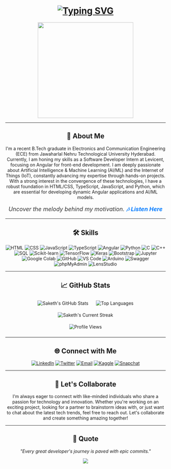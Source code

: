 <h1 align="center">
  <a href="https://git.io/typing-svg">
    <img src="https://readme-typing-svg.herokuapp.com?color=%2336BCF7&center=true&vCenter=true&width=600&lines=Hi+there!+👋+Welcome+to+my+profile.;I'm+Saketh+Yalamanchili+from+Hyderabad,+India.;21+years+old!;Passionate+about+learning+and+innovations;that+enhance+life+on+Earth."
    alt="Typing SVG">
  </a>
</h1>

<p align="center">
  <img src="https://media.giphy.com/media/QTfX9Ejfra3ZmNxh6B/giphy.gif" width="300">
</p>

---

<h2 align="center">🚀 About Me</h2>
<p align="center">
  I'm a recent B.Tech graduate in Electronics and Communication Engineering (ECE) from Jawaharlal Nehru Technological University Hyderabad. Currently, I am honing my skills as a Software Developer Intern at Levicent, focusing on Angular for front-end development. I am deeply passionate about Artificial Intelligence & Machine Learning (AI/ML) and the Internet of Things (IoT), constantly advancing my expertise through hands-on projects. With a strong interest in the convergence of these technologies, I have a robust foundation in HTML/CSS, TypeScript, JavaScript, and Python, which are essential for developing dynamic Angular applications and AI/ML models.
</p>

<p align="center" style="font-size: 18px; color: #333; font-style: italic;"><em>
  Uncover the melody behind my motivation. 
  <a href="https://www.youtube.com/watch?v=jGUASAxXwg4" target="_blank" rel="noopener noreferrer" style="text-decoration: none; color: #007bff; font-weight: bold;">
    &#x1f3b6; Listen Here
  </a></em>
</p>

---

<h2 align="center">🛠 Skills</h2>
<p align="center">
  <img src="https://img.shields.io/badge/HTML-E34F26?style=for-the-badge&logo=html5&logoColor=white" alt="HTML">
  <img src="https://img.shields.io/badge/CSS-1572B6?style=for-the-badge&logo=css3&logoColor=white" alt="CSS">
  <img src="https://img.shields.io/badge/JavaScript-F7DF1E?style=for-the-badge&logo=javascript&logoColor=black" alt="JavaScript">
  <img src="https://img.shields.io/badge/TypeScript-007ACC?style=for-the-badge&logo=typescript&logoColor=white" alt="TypeScript">
  <img src="https://img.shields.io/badge/Angular-DD0031?style=for-the-badge&logo=angular&logoColor=white" alt="Angular">
  <img src="https://img.shields.io/badge/Python-3776AB?style=for-the-badge&logo=python&logoColor=white" alt="Python">
  <img src="https://img.shields.io/badge/C-00599C?style=for-the-badge&logo=c&logoColor=white" alt="C">
  <img src="https://img.shields.io/badge/C++-00599C?style=for-the-badge&logo=c%2B%2B&logoColor=white" alt="C++">
  <img src="https://img.shields.io/badge/SQL-4479A1?style=for-the-badge&logo=sql&logoColor=white" alt="SQL">
  <img src="https://img.shields.io/badge/Scikit--learn-F7931E?style=for-the-badge&logo=scikit-learn&logoColor=white" alt="Scikit-learn">
  <img src="https://img.shields.io/badge/TensorFlow-FF6F00?style=for-the-badge&logo=tensorflow&logoColor=white" alt="TensorFlow">
  <img src="https://img.shields.io/badge/Keras-D00000?style=for-the-badge&logo=keras&logoColor=white" alt="Keras">
  <img src="https://img.shields.io/badge/Bootstrap-563D7C?style=for-the-badge&logo=bootstrap&logoColor=white" alt="Bootstrap">
  <img src="https://img.shields.io/badge/Jupyter-F37626?style=for-the-badge&logo=jupyter&logoColor=white" alt="Jupyter">
  <img src="https://img.shields.io/badge/Google_Colab-F9AB00?style=for-the-badge&logo=google-colab&logoColor=white" alt="Google Colab">
  <img src="https://img.shields.io/badge/GitHub-181717?style=for-the-badge&logo=github&logoColor=white" alt="GitHub">
  <img src="https://img.shields.io/badge/VS_Code-007ACC?style=for-the-badge&logo=visual-studio-code&logoColor=white" alt="VS Code">
  <img src="https://img.shields.io/badge/Arduino-00979D?style=for-the-badge&logo=arduino&logoColor=white" alt="Arduino">
  <img src="https://img.shields.io/badge/Swagger-85EA2D?style=for-the-badge&logo=swagger&logoColor=white" alt="Swagger">
  <img src="https://img.shields.io/badge/phpMyAdmin-6C78AF?style=for-the-badge&logo=phpmyadmin&logoColor=white" alt="phpMyAdmin">
  <img src="https://img.shields.io/badge/LensStudio-9B59B6?style=for-the-badge&logo=lensstudio&logoColor=white" alt="LensStudio">
</p>

---

<h2 align="center">📈 GitHub Stats</h2>
<div align="center">
  <img src="https://github-readme-stats.vercel.app/api?username=sakethyalamanchili&show_icons=true&theme=radical" alt="Saketh's GitHub Stats" style="margin: 10px;">
  <img src="https://github-readme-stats.vercel.app/api/top-langs/?username=sakethyalamanchili&layout=compact&theme=radical" alt="Top Languages" style="margin: 10px;">
  <div style="display: flex; justify-content: center; align-items: center;">
    <img src="https://streak-stats.demolab.com/?user=sakethyalamanchili&count_private=true&theme=blue-green&title_color=00b3ff" alt="Saketh's Current Streak" style="margin: 10px;">
  </div>
  <img src="https://komarev.com/ghpvc/?username=sakethyalamanchili&color=brightgreen" alt="Profile Views" style="margin: 10px;">
</div>

---

<h2 align="center">🌐 Connect with Me</h2>
<p align="center">
  <a href="https://www.linkedin.com/in/sakethyalamanchili/" target="_blank" rel="noopener noreferrer"><img src="https://img.shields.io/badge/LinkedIn-0A66C2?style=for-the-badge&logo=linkedin&logoColor=white" alt="LinkedIn"></a>
  <a href="https://twitter.com/Saketh05_" target="_blank" rel="noopener noreferrer"><img src="https://img.shields.io/badge/Twitter-FFFFFF?style=for-the-badge&logo=twitter&logo=twitter&logoColor=white" alt="Twitter"></a>
  <a href="mailto:saketh.engineer@gmail.com" target="_blank" rel="noopener noreferrer"><img src="https://img.shields.io/badge/Email-D14836?style=for-the-badge&logo=gmail&logoColor=white" alt="Email"></a>
  <a href="https://www.kaggle.com/sakethyalamanchili" target="_blank" rel="noopener noreferrer"><img src="https://img.shields.io/badge/Kaggle-20BEFF?style=for-the-badge&logo=kaggle&logoColor=white" alt="Kaggle"></a>
  <a href="https://www.snapchat.com/add/saketh05" target="_blank" rel="noopener noreferrer"><img src="https://img.shields.io/badge/Snapchat-FFFC00?style=for-the-badge&logo=snapchat&logoColor=black" alt="Snapchat"></a>
</p>

---

<h2 align="center">💬 Let's Collaborate</h2>
<p align="center">I’m always eager to connect with like-minded individuals who share a passion for technology and innovation. Whether you're working on an exciting project, looking for a partner to brainstorm ideas with, or just want to chat about the latest tech trends, feel free to reach out. Let's collaborate and create something amazing together!</p>

---

<h2 align="center">💬 Quote</h2>
<p align="center"><em>"Every great developer's journey is paved with epic commits."</em></p>

<p align="center">
  <img src="https://capsule-render.vercel.app/api?type=waving&color=gradient&height=100&section=footer"/>
</p>
